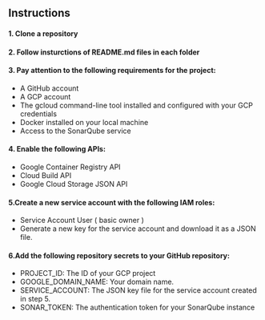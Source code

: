 ## Instructions
#### 1. Clone a repository
#### 2. Follow insturctions of README.md files in each folder


#### 3. Pay attention to the following requirements for the project:

 - A GitHub account
 - A GCP account
 - The gcloud command-line tool installed and configured with your GCP credentials
 - Docker installed on your local machine
 - Access to the SonarQube service

#### 4. Enable the following APIs:
 - Google Container Registry API
 - Cloud Build API
 - Google Cloud Storage JSON API
#### 5.Create a new service account with the following IAM roles:
 - Service Account User ( basic owner )
 - Generate a new key for the service account and download it as a JSON file.
#### 6.Add the following repository secrets to your GitHub repository:
 - PROJECT_ID: The ID of your GCP project
 - GOOGLE_DOMAIN_NAME: Your domain name.
 - SERVICE_ACCOUNT: The JSON key file for the service account created in step 5.
 - SONAR_TOKEN: The authentication token for your SonarQube instance
